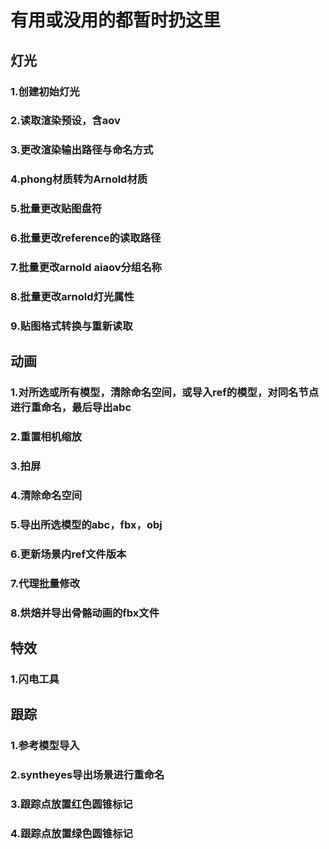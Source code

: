 # 有用或没用的都暂时扔这里

## 灯光
### 1.创建初始灯光
### 2.读取渲染预设，含aov
### 3.更改渲染输出路径与命名方式
### 4.phong材质转为Arnold材质
### 5.批量更改贴图盘符
### 6.批量更改reference的读取路径
### 7.批量更改arnold aiaov分组名称
### 8.批量更改arnold灯光属性
### 9.贴图格式转换与重新读取


## 动画
### 1.对所选或所有模型，清除命名空间，或导入ref的模型，对同名节点进行重命名，最后导出abc
### 2.重置相机缩放
### 3.拍屏
### 4.清除命名空间
### 5.导出所选模型的abc，fbx，obj
### 6.更新场景内ref文件版本
### 7.代理批量修改
### 8.烘焙并导出骨骼动画的fbx文件

## 特效
### 1.闪电工具

## 跟踪
### 1.参考模型导入
### 2.syntheyes导出场景进行重命名
### 3.跟踪点放置红色圆锥标记
### 4.跟踪点放置绿色圆锥标记
